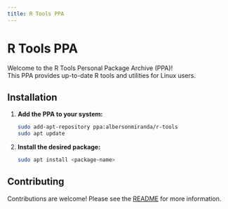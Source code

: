 ```yaml
---
title: R Tools PPA
---
```


# R Tools PPA

Welcome to the R Tools Personal Package Archive (PPA)!  
This PPA provides up-to-date R tools and utilities for Linux users.

## Installation

1. **Add the PPA to your system:**
   ```sh
   sudo add-apt-repository ppa:albersonmiranda/r-tools
   sudo apt update
   ```
2. **Install the desired package:**
   ```sh
   sudo apt install <package-name>
   ```

## Contributing

Contributions are welcome! Please see the [README](README.md) for more information.
